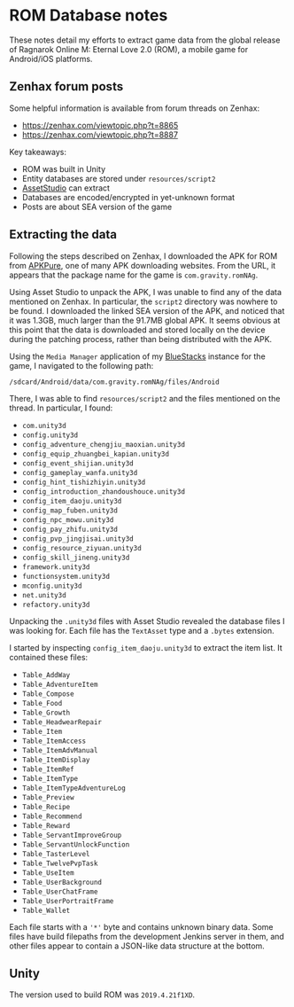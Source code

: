 # ROM Database notes
These notes detail my efforts to extract game data from the global release of
Ragnarok Online M: Eternal Love 2.0 (ROM), a mobile game for Android/iOS
platforms.

## Zenhax forum posts
Some helpful information is available from forum threads on Zenhax:

- https://zenhax.com/viewtopic.php?t=8865
- https://zenhax.com/viewtopic.php?t=8887

Key takeaways:
- ROM was built in Unity
- Entity databases are stored under `resources/script2`
- [AssetStudio](https://github.com/Perfare/AssetStudio/) can extract
- Databases are encoded/encrypted in yet-unknown format
- Posts are about SEA version of the game

## Extracting the data
Following the steps described on Zenhax, I downloaded the APK for ROM from
[APKPure](https://apkpure.com/ragnarok-m-eternal-love-rom/com.gravity.romNAg),
one of many APK downloading websites. From the URL, it appears that the
package name for the game is `com.gravity.romNAg`.

Using Asset Studio to unpack the APK, I was unable to find any of the data
mentioned on Zenhax. In particular, the `script2` directory was nowhere to
be found. I downloaded the linked SEA version of the APK, and noticed that it
was 1.3GB, much larger than the 91.7MB global APK. It seems obvious at this
point that the data is downloaded and stored locally on the device during the
patching process, rather than being distributed with the APK.

Using the `Media Manager` application of my [BlueStacks](https://www.bluestacks.com/)
instance for the game, I navigated to the following path:

```
/sdcard/Android/data/com.gravity.romNAg/files/Android
```

There, I was able to find `resources/script2` and the files mentioned on the
thread. In particular, I found:

- `com.unity3d`
- `config.unity3d`
- `config_adventure_chengjiu_maoxian.unity3d`
- `config_equip_zhuangbei_kapian.unity3d`
- `config_event_shijian.unity3d`
- `config_gameplay_wanfa.unity3d`
- `config_hint_tishizhiyin.unity3d`
- `config_introduction_zhandoushouce.unity3d`
- `config_item_daoju.unity3d`
- `config_map_fuben.unity3d`
- `config_npc_mowu.unity3d`
- `config_pay_zhifu.unity3d`
- `config_pvp_jingjisai.unity3d`
- `config_resource_ziyuan.unity3d`
- `config_skill_jineng.unity3d`
- `framework.unity3d`
- `functionsystem.unity3d`
- `mconfig.unity3d`
- `net.unity3d`
- `refactory.unity3d`

Unpacking the `.unity3d` files with Asset Studio revealed the database files I
was looking for. Each file has the `TextAsset` type and a `.bytes` extension.

I started by inspecting `config_item_daoju.unity3d` to extract the item list.
It contained these files:

- `Table_AddWay`
- `Table_AdventureItem`
- `Table_Compose`
- `Table_Food`
- `Table_Growth`
- `Table_HeadwearRepair`
- `Table_Item`
- `Table_ItemAccess`
- `Table_ItemAdvManual`
- `Table_ItemDisplay`
- `Table_ItemRef`
- `Table_ItemType`
- `Table_ItemTypeAdventureLog`
- `Table_Preview`
- `Table_Recipe`
- `Table_Recommend`
- `Table_Reward`
- `Table_ServantImproveGroup`
- `Table_ServantUnlockFunction`
- `Table_TasterLevel`
- `Table_TwelvePvpTask`
- `Table_UseItem`
- `Table_UserBackground`
- `Table_UserChatFrame`
- `Table_UserPortraitFrame`
- `Table_Wallet`

Each file starts with a `'*'` byte and contains unknown binary data. Some files
have build filepaths from the development Jenkins server in them, and other
files appear to contain a JSON-like data structure at the bottom.

## Unity
The version used to build ROM was `2019.4.21f1XD`.
